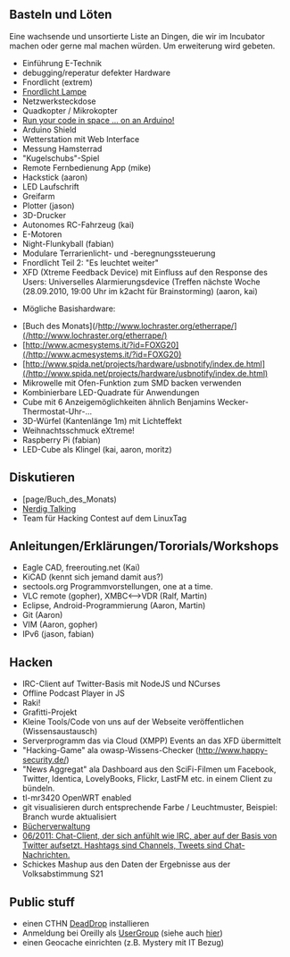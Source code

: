 ## Basteln und Löten

Eine wachsende und unsortierte Liste an Dingen, die wir im Incubator machen oder gerne mal machen würden. Um erweiterung wird gebeten.

* Einführung E-Technik
* debugging/reperatur defekter Hardware
* Fnordlicht (extrem)
* [Fnordlicht Lampe](/http://www.youtube.com/watch?v=f5fwmK48LkY)
* Netzwerksteckdose
* Quadkopter / Mikrokopter
* [Run your code in space ... on an Arduino!](/http://ukseds.org/newwp/wp-content/uploads/2011/07/OpenSpace365BetaCallForParticipation.pdf)
* Arduino Shield
* Wetterstation mit Web Interface
* Messung Hamsterrad
* "Kugelschubs"-Spiel
* Remote Fernbedienung App (mike)
* Hackstick (aaron)
* LED Laufschrift
* Greifarm
* Plotter (jason)
* 3D-Drucker
* Autonomes RC-Fahrzeug (kai)
* E-Motoren
* Night-Flunkyball (fabian)
* Modulare Terrarienlicht- und -beregnungssteuerung
* Fnordlicht Teil 2: "Es leuchtet weiter"
* XFD (Xtreme Feedback Device) mit Einfluss auf den Response des Users: Universelles Alarmierungsdevice (Treffen nächste Woche (28.09.2010, 19:00 Uhr im k2acht für Brainstorming) (aaron, kai)
 - Mögliche Basishardware:
  * [Buch des Monats](/http://www.lochraster.org/etherrape/](/http://www.lochraster.org/etherrape/)
  * [http://www.acmesystems.it/?id=FOXG20](/http://www.acmesystems.it/?id=FOXG20)
  * [http://www.spida.net/projects/hardware/usbnotify/index.de.html](/http://www.spida.net/projects/hardware/usbnotify/index.de.html)
* Mikrowelle mit Ofen-Funktion zum SMD backen verwenden
* Kombinierbare LED-Quadrate für Anwendungen
* Cube mit 6 Anzeigemöglichkeiten ähnlich Benjamins Wecker-Thermostat-Uhr-...
* 3D-Würfel (Kantenlänge 1m) mit Lichteffekt
* Weihnachtsschmuck eXtreme!
* Raspberry Pi (fabian)
* LED-Cube als Klingel (kai, aaron, moritz)

## Diskutieren

* [page/Buch_des_Monats)
* [Nerdig Talking](/https://twitter.com/#!/mknittig/status/93970594349068288)
* Team für Hacking Contest auf dem LinuxTag

## Anleitungen/Erklärungen/Tororials/Workshops

* Eagle CAD, freerouting.net (Kai)
* KiCAD (kennt sich jemand damit aus?)
* sectools.org Programmvorstellungen, one at a time.
* VLC remote (gopher), XMBC<-->VDR (Ralf, Martin)
* Eclipse, Android-Programmierung (Aaron, Martin)
* Git (Aaron)
* VIM (Aaron, gopher)
* IPv6 (jason, fabian)

## Hacken

* IRC-Client auf Twitter-Basis mit NodeJS und NCurses
* Offline Podcast Player in JS
* Raki!
* Grafitti-Projekt
* Kleine Tools/Code von uns auf der Webseite veröffentlichen (Wissensaustausch)
* Serverprogramm das via Cloud (XMPP) Events an das XFD übermittelt
* "Hacking-Game" ala owasp-Wissens-Checker (http://www.happy-security.de/)
* "News Aggregat" ala Dashboard aus den SciFi-Filmen um Facebook, Twitter, Identica, LovelyBooks, Flickr, LastFM etc. in einem Client zu bündeln.
* tl-mr3420 OpenWRT enabled
* git visualisieren durch entsprechende Farbe / Leuchtmuster, Beispiel: Branch wurde aktualisiert
* [Bücherverwaltung](/page/Buecherverwaltung)
* [06/2011: Chat-Client, der sich anfühlt wie IRC, aber auf der Basis von Twitter aufsetzt. Hashtags sind Channels, Tweets sind Chat-Nachrichten.](/projects/TwitterIRC)
* Schickes Mashup aus den Daten der Ergebnisse aus der Volksabstimmung S21

## Public stuff

* einen CTHN [DeadDrop](/http://deaddrops.com/) installieren 
* Anmeldung bei Oreilly als [UserGroup](/http://www.oreilly.de/ug/) (siehe auch [hier](/http://community.oreilly.de/blog/2011/07/20/aufruf-an-alle-usergroups-wir-stellen-sie-vor/))
* einen Geocache einrichten (z.B. Mystery mit IT Bezug)


